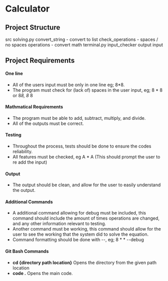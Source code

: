 # Calculator
## Project Structure
src
    solving.py
        convert_string - convert to list
        check_operations - spaces / no spaces
        operations - convert math
    terminal.py
        input_checker
        output
        input

## Project Requirements
#### One line
- All of the users input must be only in one line eg; 8*8.
- The program must check for (lack of) spaces in the user input, eg; 8 * 8 or 8*8, 8* 8

#### Mathmatical Requirements
- The program must be able to add, subtract, multiply, and divide.
- All of the outputs must be correct.

#### Testing
- Throughout the process, tests should be done to ensure the codes reliability.
- All features must be checked, eg A * A (This should prompt the user to re add the input)

#### Output
- The output should be clean, and allow for the user to easily understand the output.

#### Additional Commands
- A additional command allowing for debug must be included, this command should include the amount of times operations are changed, and any other information relevant to testing.
- Another command must be working, this command should allow for the user to see the working that the system did to solve the equation.
- Command formatting should be done with --, eg; 8 * * --debug

#### Git Bash Commands
- **cd {directory path location}** Opens the directory from the given path location
- **code .** Opens the main code.